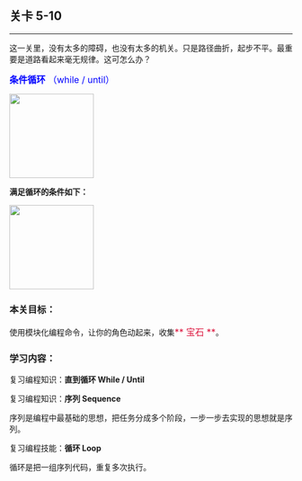 ## 关卡 5-10

------
这一关里，没有太多的障碍，也没有太多的机关。只是路径曲折，起步不平。最重要是道路看起来毫无规律。这可怎么办？

<font color=#0000FF size=3>**条件循环** （while / until）</font>

<img src="./scene/image/while_until_list.png" width = "150" alt="" align=center /> 

**满足循环的条件如下：**

<img src="./scene/image/while_until_condition_list.png" width = "150" alt="" align=center /> 

### 本关目标：
使用模块化编程命令，让你的角色动起来，收集<font color=#DC143C size=3>** 宝石 **</font>。

### 学习内容：
复习编程知识：**直到循环 While / Until**

复习编程知识：**序列 Sequence**

序列是编程中最基础的思想，把任务分成多个阶段，一步一步去实现的思想就是序列。

复习编程技能：**循环 Loop**

循环是把一组序列代码，重复多次执行。
